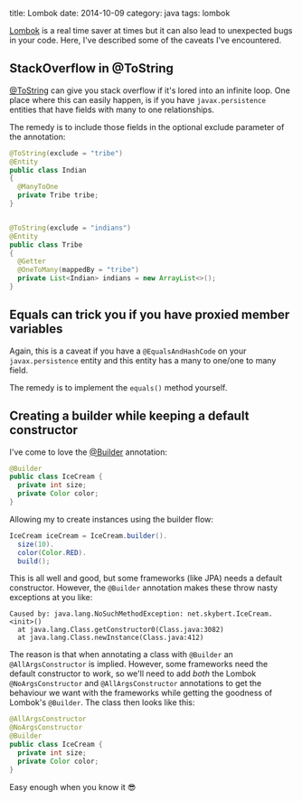 title: Lombok
date: 2014-10-09
category: java
tags: lombok

[Lombok](http://projectlombok.org) is a real time saver at times but
it can also lead to unexpected bugs in your code. Here, I've described
some of the caveats I've encountered.

## StackOverflow in @ToString
[@ToString](http://projectlombok.org/features/ToString.html) can give
you stack overflow if it's lored into an infinite loop. One place
where this can easily happen, is if you have ```javax.persistence```
entities that have fields with many to one relationships.

The remedy is to include those fields in the optional exclude
parameter of the annotation:

```java
@ToString(exclude = "tribe")
@Entity
public class Indian
{
  @ManyToOne
  private Tribe tribe;
}


@ToString(exclude = "indians")
@Entity
public class Tribe
{
  @Getter
  @OneToMany(mappedBy = "tribe")
  private List<Indian> indians = new ArrayList<>();
}
```

## Equals can trick you if you have proxied member variables
Again, this is a caveat if you have a ```@EqualsAndHashCode``` on your
```javax.persistence``` entity and this entity has a many to one/one
to many field.

The remedy is to implement the ```equals()``` method yourself.

## Creating a builder while keeping a default constructor

I've come to love the
[@Builder](https://projectlombok.org/features/Builder) annotation:
```java
@Builder
public class IceCream {
  private int size;
  private Color color;
}
```

Allowing my to create instances using the builder flow:
```java
IceCream iceCream = IceCream.builder().
  size(10).
  color(Color.RED).
  build();
```

This is all well and good, but some frameworks (like JPA) needs a
default constructor. However, the `@Builder` annotation makes these
throw nasty exceptions at you like:

```text
Caused by: java.lang.NoSuchMethodException: net.skybert.IceCream.<init>()
  at java.lang.Class.getConstructor0(Class.java:3082)
  at java.lang.Class.newInstance(Class.java:412)
```


The reason is that when annotating a class with `@Builder` an
`@AllArgsConstructor` is implied. However, some frameworks need the
default constructor to work, so we'll need to add _both_ the Lombok
`@NoArgsConstructor` and `@AllArgsConstructor` annotations to get the
behaviour we want with the frameworks while getting the goodness of
Lombok's `@Builder`. The class then looks like this:

```java
@AllArgsConstructor
@NoArgsConstructor
@Builder
public class IceCream {
  private int size;
  private Color color;
}

```

Easy enough when you know it 😎
